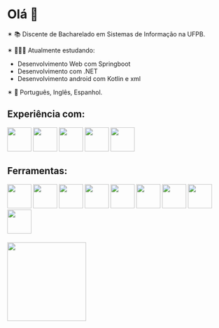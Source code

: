 # Olá 👋
✶ 📚 Discente de Bacharelado em Sistemas de Informação na UFPB.

✶ 👩🏻‍💻 Atualmente estudando:
* Desenvolvimento Web com Springboot
* Desenvolvimento com .NET
* Desenvolvimento android com Kotlin e xml

✶ 💬 Português, Inglês, Espanhol.

## Experiência com:

<img src="https://cdn.jsdelivr.net/gh/devicons/devicon/icons/java/java-original.svg" width="55" height="55"/> <img src="https://cdn.jsdelivr.net/gh/devicons/devicon@latest/icons/kotlin/kotlin-original.svg" width="55" height="55"/> <img src="https://cdn.jsdelivr.net/gh/devicons/devicon@latest/icons/csharp/csharp-original.svg" width= "55" height="55"/> <img src="https://cdn.jsdelivr.net/gh/devicons/devicon@latest/icons/c/c-original.svg" width="55" height="55"/> <img src="https://cdn.jsdelivr.net/gh/devicons/devicon/icons/python/python-original.svg" width="55" height="55"/> 

## Ferramentas:
<img src="https://cdn.jsdelivr.net/gh/devicons/devicon@latest/icons/intellij/intellij-original.svg" width="55" height="55"/> <img src="https://cdn.jsdelivr.net/gh/devicons/devicon@latest/icons/androidstudio/androidstudio-original.svg" width="55" height="55"/> <img src="https://cdn.jsdelivr.net/gh/devicons/devicon@latest/icons/vscode/vscode-original.svg" width="55" height="55"/> <img src="https://cdn.jsdelivr.net/gh/devicons/devicon@latest/icons/visualstudio/visualstudio-original.svg" width="55" height="55"/> <img src="https://cdn.jsdelivr.net/gh/devicons/devicon@latest/icons/git/git-original.svg" width= "55" height="55"/> <img src="https://cdn.jsdelivr.net/gh/devicons/devicon@latest/icons/mysql/mysql-original.svg" width="55" height="55"/> <img src="https://cdn.jsdelivr.net/gh/devicons/devicon@latest/icons/postgresql/postgresql-original.svg" width="55" height="55"/> <img src="https://cdn.jsdelivr.net/gh/devicons/devicon@latest/icons/hibernate/hibernate-original.svg" width="55" height="55"/> <img src="https://cdn.jsdelivr.net/gh/devicons/devicon@latest/icons/postman/postman-original.svg" width="55" height="55"/>
          

<div style="margin-top: 20px;">
<a href="https://github.com/lorimedeiros">
<img height="180em" src="https://github-readme-stats.vercel.app/api/top-langs/?username=lorimedeiros&layout=compact&langs_count=7&theme=ocean_dark"/>
</div>
